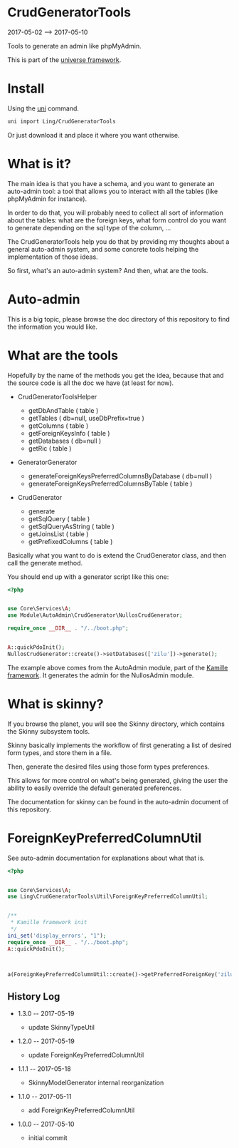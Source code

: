 CrudGeneratorTools
======================
2017-05-02 --> 2017-05-10


Tools to generate an admin like phpMyAdmin.



This is part of the [universe framework](https://github.com/karayabin/universe-snapshot).


Install
==========
Using the [uni](https://github.com/lingtalfi/universe-naive-importer) command.
```bash
uni import Ling/CrudGeneratorTools
```

Or just download it and place it where you want otherwise.





What is it?
=================
The main idea is that you have a schema, and you want to generate an auto-admin tool: a tool
that allows you to interact with all the tables (like phpMyAdmin for instance).

In order to do that, you will probably need to collect all sort of information about the 
tables: what are the foreign keys, what form control do you want to generate depending on the sql type of the column, ...



The CrudGeneratorTools help you do that by providing my thoughts about a general auto-admin system,
and some concrete tools helping the implementation of those ideas.



So first, what's an auto-admin system?
And then, what are the tools.


Auto-admin
==============
This is a big topic, please browse the doc directory of this repository to find the information you would like.



What are the tools
===================

Hopefully by the name of the methods you get the idea, because that and the source code
is all the doc we have (at least for now).

- CrudGeneratorToolsHelper
    - getDbAndTable ( table )
    - getTables ( db=null, useDbPrefix=true )
    - getColumns ( table )
    - getForeignKeysInfo ( table )
    - getDatabases ( db=null )
    - getRic ( table )
    
- GeneratorGenerator
    - generateForeignKeysPreferredColumnsByDatabase ( db=null )
    - generateForeignKeysPreferredColumnsByTable ( table )
    
- CrudGenerator
    - generate
    - getSqlQuery ( table )
    - getSqlQueryAsString ( table )
    - getJoinsList ( table )
    - getPrefixedColumns ( table )



Basically what you want to do is extend the CrudGenerator class, and then call the generate method.

You should end up with a generator script like this one:


```php
<?php


use Core\Services\A;
use Module\AutoAdmin\CrudGenerator\NullosCrudGenerator;

require_once __DIR__ . "/../boot.php";


A::quickPdoInit();
NullosCrudGenerator::create()->setDatabases(['zilu'])->generate();

```

The example above comes from the AutoAdmin module, part of the [Kamille framework](https://github.com/lingtalfi/Kamille).
It generates the admin for the NullosAdmin module.





What is skinny?
====================

If you browse the planet, you will see the Skinny directory, which contains the Skinny subsystem tools.

Skinny basically implements the workflow of first generating a list of desired form types,
and store them in a file.

Then, generate the desired files using those form types preferences.

This allows for more control on what's being generated, giving the user the ability to easily
override the default generated preferences.

The documentation for skinny can be found in the auto-admin document of this repository.



ForeignKeyPreferredColumnUtil
===============================

See auto-admin documentation for explanations about what that is.

```php
<?php


use Core\Services\A;
use Ling\CrudGeneratorTools\Util\ForeignKeyPreferredColumnUtil;


/**
 * Kamille framework init
 */
ini_set('display_errors', "1");
require_once __DIR__ . "/../boot.php";
A::quickPdoInit();



a(ForeignKeyPreferredColumnUtil::create()->getPreferredForeignKey('zilu', 'container'));

```


History Log
------------------
    
- 1.3.0 -- 2017-05-19

    - update SkinnyTypeUtil
    
- 1.2.0 -- 2017-05-19

    - update ForeignKeyPreferredColumnUtil
    
- 1.1.1 -- 2017-05-18

    - SkinnyModelGenerator internal reorganization
    
- 1.1.0 -- 2017-05-11

    - add ForeignKeyPreferredColumnUtil
    
- 1.0.0 -- 2017-05-10

    - initial commit




